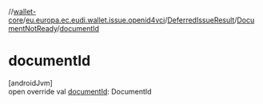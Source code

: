 //[wallet-core](../../../../index.md)/[eu.europa.ec.eudi.wallet.issue.openid4vci](../../index.md)/[DeferredIssueResult](../index.md)/[DocumentNotReady](index.md)/[documentId](document-id.md)

# documentId

[androidJvm]\
open override val [documentId](document-id.md): DocumentId
